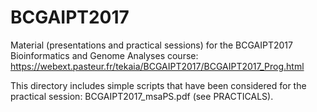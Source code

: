 # BCGAIPT2017
Material (presentations and practical sessions) for the BCGAIPT2017 Bioinformatics and Genome Analyses course: https://webext.pasteur.fr/tekaia/BCGAIPT2017/BCGAIPT2017_Prog.html

This directory includes simple scripts that have been considered for the practical session: BCGAIPT2017_msaPS.pdf (see PRACTICALS).
